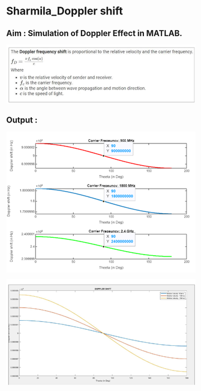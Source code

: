 # Sharmila_Doppler shift

## Aim :  Simulation of Doppler Effect in MATLAB.

![alt text](<Screenshot 2024-04-21 161508.png>)

## Output :

![alt text](<Screenshot 2024-04-21 011552.png>)

![alt text](<Screenshot 2024-04-21 011610.png>)